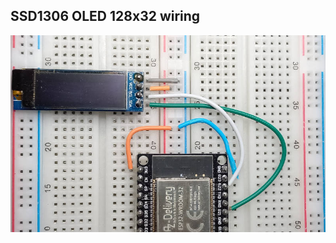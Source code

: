 <h2>SSD1306 OLED 128x32 wiring</h2>
<img src="https://github.com/MPETREMANN11/ESP32forth/blob/main/displays/SSD1306wiring.jpg"/>
